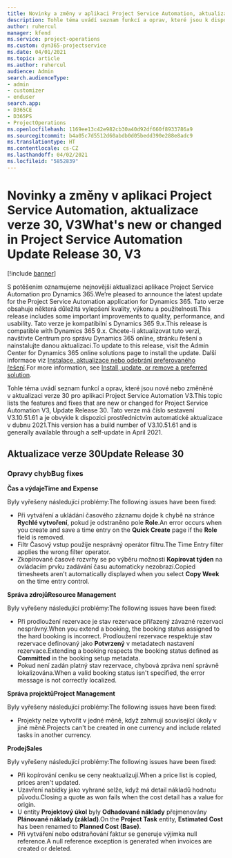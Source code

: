 ```yaml
---
title: Novinky a změny v aplikaci Project Service Automation, aktualizace verze 30, V3
description: Tohle téma uvádí seznam funkcí a oprav, které jsou k dispozici v Project Service Automation, aktualizace verze 30, V3.
author: ruhercul
manager: kfend
ms.service: project-operations
ms.custom: dyn365-projectservice
ms.date: 04/01/2021
ms.topic: article
ms.author: ruhercul
audience: Admin
search.audienceType:
- admin
- customizer
- enduser
search.app:
- D365CE
- D365PS
- ProjectOperations
ms.openlocfilehash: 1169ee13c42e982cb30a40d92df660f8933786a9
ms.sourcegitcommit: b4a05c7d5512d60abdb0d05bedd390e288e8adc9
ms.translationtype: HT
ms.contentlocale: cs-CZ
ms.lasthandoff: 04/02/2021
ms.locfileid: "5852839"
---
```

# <a name="whats-new-or-changed-in-project-service-automation-update-release-30-v3"></a><span data-ttu-id="29827-103">Novinky a změny v aplikaci Project Service Automation, aktualizace verze 30, V3</span><span class="sxs-lookup"><span data-stu-id="29827-103">What's new or changed in Project Service Automation Update Release 30, V3</span></span>

[!include [banner](../includes/psa-now-project-operations.md)]

<span data-ttu-id="29827-104">S potěšením oznamujeme nejnovější aktualizaci aplikace Project Service Automation pro Dynamics 365.</span><span class="sxs-lookup"><span data-stu-id="29827-104">We’re pleased to announce the latest update for the Project Service Automation application for Dynamics 365.</span></span> <span data-ttu-id="29827-105">Tato verze obsahuje některá důležitá vylepšení kvality, výkonu a použitelnosti.</span><span class="sxs-lookup"><span data-stu-id="29827-105">This release includes some important improvements to quality, performance, and usability.</span></span> <span data-ttu-id="29827-106">Tato verze je kompatibilní s Dynamics 365 9.x.</span><span class="sxs-lookup"><span data-stu-id="29827-106">This release is compatible with Dynamics 365 9.x.</span></span> <span data-ttu-id="29827-107">Chcete-li aktualizovat tuto verzi, navštivte Centrum pro správu Dynamics 365 online, stránku řešení a nainstalujte danou aktualizaci.</span><span class="sxs-lookup"><span data-stu-id="29827-107">To update to this release, visit the Admin Center for Dynamics 365 online solutions page to install the update.</span></span> <span data-ttu-id="29827-108">Další informace viz [Instalace, aktualizace nebo odebrání preferovaného řešení](https://docs.microsoft.com/power-platform/admin/install-remove-preferred-solution).</span><span class="sxs-lookup"><span data-stu-id="29827-108">For more information, see [Install, update, or remove a preferred solution](https://docs.microsoft.com/power-platform/admin/install-remove-preferred-solution).</span></span>

<span data-ttu-id="29827-109">Tohle téma uvádí seznam funkcí a oprav, které jsou nové nebo změněné v aktualizaci verze 30 pro aplikaci Project Service Automation V3.</span><span class="sxs-lookup"><span data-stu-id="29827-109">This topic lists the features and fixes that are new or changed for Project Service Automation V3, Update Release 30.</span></span> <span data-ttu-id="29827-110">Tato verze má číslo sestavení V3.10.51.61 a je obvykle k dispozici prostřednictvím automatické aktualizace v dubnu 2021.</span><span class="sxs-lookup"><span data-stu-id="29827-110">This version has a build number of V3.10.51.61 and is generally available through a self-update in April 2021.</span></span>

## <a name="update-release-30"></a><span data-ttu-id="29827-111">Aktualizace verze 30</span><span class="sxs-lookup"><span data-stu-id="29827-111">Update Release 30</span></span>

### <a name="bug-fixes"></a><span data-ttu-id="29827-112">Opravy chyb</span><span class="sxs-lookup"><span data-stu-id="29827-112">Bug fixes</span></span>

<span data-ttu-id="29827-113">**Čas a výdaje**</span><span class="sxs-lookup"><span data-stu-id="29827-113">**Time and Expense**</span></span>

<span data-ttu-id="29827-114">Byly vyřešeny následující problémy:</span><span class="sxs-lookup"><span data-stu-id="29827-114">The following issues have been fixed:</span></span>

- <span data-ttu-id="29827-115">Při vytváření a ukládání časového záznamu dojde k chybě na stránce **Rychlé vytvoření**, pokud je odstraněno pole **Role**.</span><span class="sxs-lookup"><span data-stu-id="29827-115">An error occurs when you create and save a time entry on the **Quick Create** page if the **Role** field is removed.</span></span>
- <span data-ttu-id="29827-116">Filtr Časový vstup použije nesprávný operátor filtru.</span><span class="sxs-lookup"><span data-stu-id="29827-116">The Time Entry filter applies the wrong filter operator.</span></span>
- <span data-ttu-id="29827-117">Zkopírované časové rozvrhy se po výběru možnosti **Kopírovat týden** na ovládacím prvku zadávání času automaticky nezobrazí.</span><span class="sxs-lookup"><span data-stu-id="29827-117">Copied timesheets aren't automatically displayed when you select **Copy Week** on the time entry control.</span></span>

<span data-ttu-id="29827-118">**Správa zdrojů**</span><span class="sxs-lookup"><span data-stu-id="29827-118">**Resource Management**</span></span>

<span data-ttu-id="29827-119">Byly vyřešeny následující problémy:</span><span class="sxs-lookup"><span data-stu-id="29827-119">The following issues have been fixed:</span></span>

- <span data-ttu-id="29827-120">Při prodloužení rezervace je stav rezervace přiřazený závazné rezervaci nesprávný.</span><span class="sxs-lookup"><span data-stu-id="29827-120">When you extend a booking, the booking status assigned to the hard booking is incorrect.</span></span> <span data-ttu-id="29827-121">Prodloužení rezervace respektuje stav rezervace definovaný jako **Potvrzený** v metadatech nastavení rezervace.</span><span class="sxs-lookup"><span data-stu-id="29827-121">Extending a booking respects the booking status defined as **Committed** in the booking setup metadata.</span></span>
- <span data-ttu-id="29827-122">Pokud není zadán platný stav rezervace, chybová zpráva není správně lokalizována.</span><span class="sxs-lookup"><span data-stu-id="29827-122">When a valid booking status isn't specified, the error message is not correctly localized.</span></span>

<span data-ttu-id="29827-123">**Správa projektů**</span><span class="sxs-lookup"><span data-stu-id="29827-123">**Project Management**</span></span>

<span data-ttu-id="29827-124">Byly vyřešeny následující problémy:</span><span class="sxs-lookup"><span data-stu-id="29827-124">The following issues have been fixed:</span></span>

- <span data-ttu-id="29827-125">Projekty nelze vytvořit v jedné měně, když zahrnují související úkoly v jiné měně.</span><span class="sxs-lookup"><span data-stu-id="29827-125">Projects can't be created in one currency and include related tasks in another currency.</span></span>

<span data-ttu-id="29827-126">**Prodej**</span><span class="sxs-lookup"><span data-stu-id="29827-126">**Sales**</span></span>

<span data-ttu-id="29827-127">Byly vyřešeny následující problémy:</span><span class="sxs-lookup"><span data-stu-id="29827-127">The following issues have been fixed:</span></span>

- <span data-ttu-id="29827-128">Při kopírování ceníku se ceny neaktualizují.</span><span class="sxs-lookup"><span data-stu-id="29827-128">When a price list is copied, prices aren't updated.</span></span>
- <span data-ttu-id="29827-129">Uzavření nabídky jako vyhrané selže, když má detail nákladů hodnotu původu.</span><span class="sxs-lookup"><span data-stu-id="29827-129">Closing a quote as won fails when the cost detail has a value for origin.</span></span>
- <span data-ttu-id="29827-130">U entity **Projektový úkol** byly **Odhadované náklady** přejmenovány **Plánované náklady (základ)**.</span><span class="sxs-lookup"><span data-stu-id="29827-130">On the **Project Task** entity, **Estimated Cost** has been renamed to **Planned Cost (Base)**.</span></span>
- <span data-ttu-id="29827-131">Při vytváření nebo odstraňování faktur se generuje výjimka null reference.</span><span class="sxs-lookup"><span data-stu-id="29827-131">A null reference exception is generated when invoices are created or deleted.</span></span>
